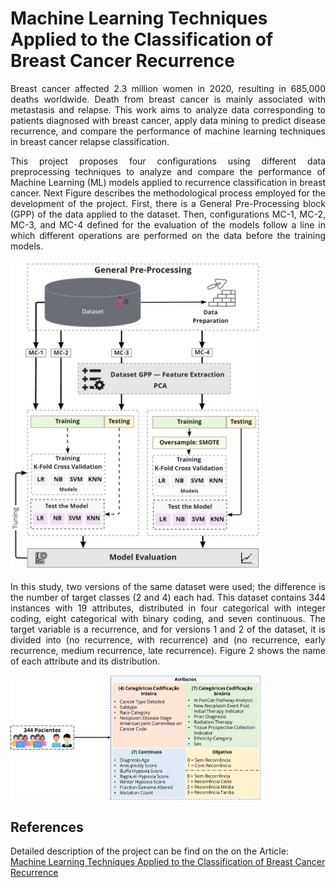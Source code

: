 # Machine Learning Techniques Applied to the Classification of Breast Cancer Recurrence

<p align="justify">Breast cancer affected 2.3 million women in 2020, resulting in 685,000 deaths worldwide. Death from breast cancer is mainly associated with metastasis and relapse. This work aims to analyze data corresponding to patients diagnosed with breast cancer, apply data mining to predict disease recurrence, and compare the performance of machine learning techniques in breast cancer relapse classification.</p>

<p align="justify">This project proposes four configurations using different data preprocessing techniques to analyze and compare the performance of Machine Learning (ML) models applied to recurrence classification in breast cancer.
Next Figure describes the methodological process employed for the development of the project. First, there is a General Pre-Processing block (GPP) of the data applied to the dataset. Then, configurations MC-1, MC-2, MC-3, and MC-4 defined for the evaluation of the models follow a line in which different operations are performed on the data before the training models.
</p>


<img src="Methodology.png" alt="Methodology" width="400"/>

<p align="justify">In this study, two versions of the same dataset were used; the difference is the number of target classes (2 and 4) each had. This dataset contains 344 instances with 19 attributes, distributed in four categorical with integer coding, eight categorical with binary coding, and seven continuous. The target variable is a recurrence, and for versions 1 and 2 of the dataset, it is divided into (no recurrence, with recurrence) and (no recurrence, early recurrence, medium recurrence, late recurrence). Figure 2 shows the name of each attribute and its distribution.</p>

<img src="dataset.png" alt="Attribute Distribution Datasets" width="400"/>

## References

Detailed description of the project can be find on the on the Article: [Machine Learning Techniques Applied to the Classification of Breast Cancer Recurrence](https://is.gd/OOfN45)